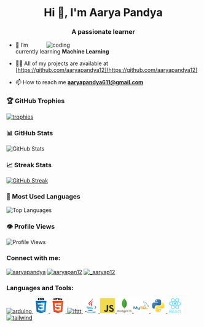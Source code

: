 <h1 align="center">Hi 👋, I'm Aarya Pandya</h1>
<h3 align="center">A passionate learner</h3>

<img align="right" alt="coding" width="400" src="https://i.pinimg.com/originals/e7/26/c7/e726c74ac081eed50feee1433d12c998.gif">

- 🌱 I’m currently learning **Machine Learning**

- 👨‍💻 All of my projects are available at [https://github.com/aaryapandya12](https://github.com/aaryapandya12)

- 📫 How to reach me **aaryapandya611@gmail.com**

<h3 align="left">🏆 GitHub Trophies</h3>
<p align="left">
  <a href="https://github.com/ryo-ma/github-profile-trophy">
    <img src="https://github-profile-trophy.vercel.app/?username=aaryapandya12&theme=darkhub&margin-w=10&margin-h=10" alt="trophies" />
  </a>
</p>

<h3 align="left">📊 GitHub Stats</h3>
<p align="left">
  <img src="https://github-readme-stats.vercel.app/api?username=aaryapandya12&show_icons=true&theme=dark" alt="GitHub Stats" />
</p>

<h3 align="left">📈 Streak Stats</h3>
<p align="left">
  <a href="https://git.io/streak-stats">
    <img src="https://streak-stats.demolab.com/?user=aaryapandya12&theme=dark" alt="GitHub Streak" />
  </a>
</p>

<h3 align="left">📌 Most Used Languages</h3>
<p align="left">
  <img src="https://github-readme-stats.vercel.app/api/top-langs/?username=aaryapandya12&layout=compact&theme=dark" alt="Top Languages" />
</p>

<h3 align="left">👁️ Profile Views</h3>
<p align="left">
  <img src="https://komarev.com/ghpvc/?username=aaryapandya12&style=flat-square" alt="Profile Views" />
</p>


<h3 align="left">Connect with me:</h3>
<p align="left">
<a href="https://linkedin.com/in/aaryapandya" target="blank"><img align="center" src="https://raw.githubusercontent.com/rahuldkjain/github-profile-readme-generator/master/src/images/icons/Social/linked-in-alt.svg" alt="aaryapandya" height="30" width="40" /></a>
<a href="https://kaggle.com/aaryapan12" target="blank"><img align="center" src="https://raw.githubusercontent.com/rahuldkjain/github-profile-readme-generator/master/src/images/icons/Social/kaggle.svg" alt="aaryapan12" height="30" width="40" /></a>
<a href="https://instagram.com/_aaryap12" target="blank"><img align="center" src="https://raw.githubusercontent.com/rahuldkjain/github-profile-readme-generator/master/src/images/icons/Social/instagram.svg" alt="_aaryap12" height="30" width="40" /></a>
</p>

<h3 align="left">Languages and Tools:</h3>
<p align="left"> <a href="https://www.arduino.cc/" target="_blank" rel="noreferrer"> <img src="https://cdn.worldvectorlogo.com/logos/arduino-1.svg" alt="arduino" width="40" height="40"/> </a> <a href="https://www.w3schools.com/css/" target="_blank" rel="noreferrer"> <img src="https://raw.githubusercontent.com/devicons/devicon/master/icons/css3/css3-original-wordmark.svg" alt="css3" width="40" height="40"/> </a> <a href="https://www.w3.org/html/" target="_blank" rel="noreferrer"> <img src="https://raw.githubusercontent.com/devicons/devicon/master/icons/html5/html5-original-wordmark.svg" alt="html5" width="40" height="40"/> </a> <a href="https://ifttt.com/" target="_blank" rel="noreferrer"> <img src="https://www.vectorlogo.zone/logos/ifttt/ifttt-ar21.svg" alt="ifttt" width="40" height="40"/> </a> <a href="https://www.java.com" target="_blank" rel="noreferrer"> <img src="https://raw.githubusercontent.com/devicons/devicon/master/icons/java/java-original.svg" alt="java" width="40" height="40"/> </a> <a href="https://developer.mozilla.org/en-US/docs/Web/JavaScript" target="_blank" rel="noreferrer"> <img src="https://raw.githubusercontent.com/devicons/devicon/master/icons/javascript/javascript-original.svg" alt="javascript" width="40" height="40"/> </a> <a href="https://www.mongodb.com/" target="_blank" rel="noreferrer"> <img src="https://raw.githubusercontent.com/devicons/devicon/master/icons/mongodb/mongodb-original-wordmark.svg" alt="mongodb" width="40" height="40"/> </a> <a href="https://www.mysql.com/" target="_blank" rel="noreferrer"> <img src="https://raw.githubusercontent.com/devicons/devicon/master/icons/mysql/mysql-original-wordmark.svg" alt="mysql" width="40" height="40"/> </a> <a href="https://www.python.org" target="_blank" rel="noreferrer"> <img src="https://raw.githubusercontent.com/devicons/devicon/master/icons/python/python-original.svg" alt="python" width="40" height="40"/> </a> <a href="https://reactjs.org/" target="_blank" rel="noreferrer"> <img src="https://raw.githubusercontent.com/devicons/devicon/master/icons/react/react-original-wordmark.svg" alt="react" width="40" height="40"/> </a> <a href="https://tailwindcss.com/" target="_blank" rel="noreferrer"> <img src="https://www.vectorlogo.zone/logos/tailwindcss/tailwindcss-icon.svg" alt="tailwind" width="40" height="40"/> </a> </p>
